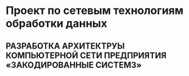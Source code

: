 # Проект по сетевым технологиям обработки данных
## РАЗРАБОТКА АРХИТЕКТРУЫ КОМПЬЮТЕРНОЙ СЕТИ ПРЕДПРИЯТИЯ «ЗАКОДИРОВАННЫЕ СИСТЕМЗ»